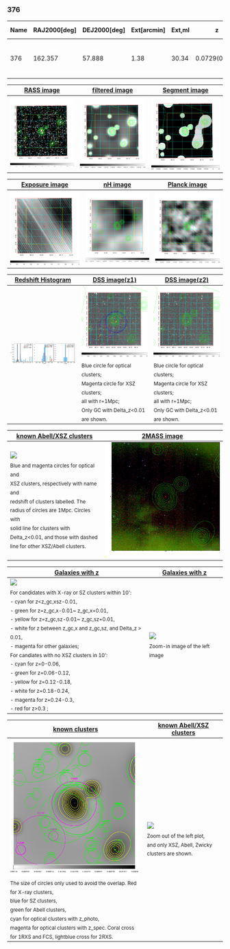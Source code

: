 <div STYLE="page-break-after: always;"></div>

### 376

|Name|RAJ2000[deg]|DEJ2000[deg] |Ext[arcmin]| Ext,ml | z | z_src| C|GC(XSZ,Delta_z<0.01)| GC(OPT,Delta_z<0.01)|GC| R_sig[arcmin] | R500[arcmin] | R500[Mpc]| CRsig[c/s] | CR500[c/s] |L500[1E44 erg/s]|F500[1E-12 erg/s/cm^2]| M500[1E14 Msun]|Tx[keV]|Cnt_sig|Beta|Rc[arcmin]|Comment|Alias|
|---|---|---|---|---|---|------|---|--------|---------|----------|---|---|---|---|---|---|---|---|---|---|---|---|---|---|
|376| 162.357| 57.888| 1.38| 30.34| 0.0729(0.005)| z1, z_xsz| B| F20, SPI| N, W| C, F20, N, SPI, W| 13.188| 8.885| 0.740| 0.160(0.030)| 0.152(0.028)| 0.392(0.056)| 3.021(0.432)| 1.23(0.09)| 2.49(0.11)| 113.0| 0.590(-0.060+0.105)| 1.771(-0.547+0.772)| -| t021|

|[RASS image](../image/376/376_img.pdf)|[filtered image](../image/376/376_fil.pdf)|[Segment image](../image/376/376_seg.pdf)|
|-------------------|--------------------|-------------------|
| <img src="../image/376/376_img.png" width="300">  | <img src="../image/376/376_fil.png" width="300">   | <img src="../image/376/376_seg.png" width="300">  |

|[Exposure image](../image/376/376_mex.pdf)| [nH image](../image/376/376_nh.pdf)| [Planck image](../image/376/376_p.pdf)|
|-------------------|--------------------|-------------------|
|<img src="../image/376/376_mex.png" width="300">   | <img src="../image/376/376_nh.png" width="300">    | <img src="../image/376/376_p.png" width="300"> |

|[Redshift Histogram](../image/376/376_zg.pdf) | [DSS image(z1)](../image/376/376_dss_z1.pdf)      |  [DSS image(z2)](../image/376/376_dss_z2.pdf)    |
|-------------------|--------------------|-------------------|
|<img src="../image/376/376_zg.png" width="300"> |<img src="../image/376/376_dss_z1.png" width="300"> <sub><br>Blue circle for optical clusters; <br>Magenta circle for XSZ clusters; <br>all with r=1Mpc; <br>Only GC with Delta_z<0.01 are shown. </sub>| <img src="../image/376/376_dss_z2.png" width="300"><sub><br>Blue circle for optical clusters; <br>Magenta circle for XSZ clusters; <br>all with r=1Mpc; <br>Only GC with Delta_z<0.01 are shown. </sub> |

|[known Abell/XSZ clusters](../image/376/376_m.pdf) | [2MASS image](../image/376/376_2mass.pdf)      |
|-------------------|-------------------|
|<img src=../image/376/376_m.png width="300"> <br><sub>Blue and magenta circles for optical and <br>XSZ clusters, respectively with name and <br>redshift of clusters labelled. The <br>radius of circles are 1Mpc. Circles with <br>solid line for clusters with <br>Delta_z<0.01, and those with dashed <br>line for other XSZ/Abell clusters.        </sub>|<img src="../image/376/376_2mass.png" width="300">  |

|[Galaxies with z](../image/376/376_opt_ned.pdf) |[Galaxies with z](../image/376/376_opt_ned_zoom.pdf) |
|-------------------|-------------------|
| <img src=../image/376/376_opt_ned.png width="300"> <br><sub> For candidates with X-ray or SZ clusters within 10': <br> - cyan for z<z_gc,xsz-0.01, <br> - green for z=z_gc,x-0.01~ z_gc,x+0.01, <br> - yellow for z=z_gc,sz-0.01~ z_gc,sz+0.01, <br> - white for z between z_gc,x and z_gc,sz, and Delta_z > 0.01, <br> - magenta for other galaxies; <br>For candiates with no XSZ clusters in 10': <br> - cyan for z=0-0.06, <br> - green for z=0.06-0.12, <br> - yellow for z=0.12-0.18, <br> - white for z=0.18-0.24, <br> - magenta for z=0.24-0.3, <br> - red for z>0.3 ;  </sub>|<img src=../image/376/376_opt_ned_zoom.png width="300">  <br><sub> Zoom-in image of the left image</sub>|

|[known clusters](../image/376/376_gc.pdf) |[known Abell/XSZ clusters](../image/376/376_gc_large.pdf) |
|-------------------|-------------------|
| <img src=../image/376/376_gc.png width="300"> <br><sub> The size of circles only used to avoid the overlap. Red for X-ray clusters, <br> blue for SZ clusters, <br> green for Abell clusters, <br> cyan for optical clusters with z_photo, <br> magenta for optical clusters with z_spec. Coral cross for 1RXS and FCS, lightblue cross for 2RXS. </sub>|<img src=../image/376/376_gc_large.png width="300"> <br><sub> Zoom out of the left plot, <br> and only XSZ, Abell, Zwicky clusters are shown. </sub> |



